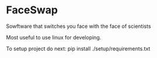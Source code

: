 # FaceSwap
Sowftware that switches you face with the face of scientists

Most useful to use linux for developing. 

To setup project do next:
pip install ./setup/requirements.txt
